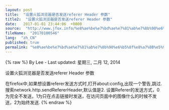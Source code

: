 ```yaml
---
layout: post
title:  "设置火狐浏览器是否发送referer Header 参数"
title2:  "设置火狐浏览器是否发送referer Header 参数"
date:   2017-01-01 23:44:06  +0800
source:  "http://www.jfox.info/%e8%ae%be%e7%bd%ae%e7%81%ab%e7%8b%90%e6%b5%8f%e8%a7%88%e5%99%a8%e6%98%af%e5%90%a6%e5%8f%91%e9%80%81referer-header-%e5%8f%82%e6%95%b0.html"
fileName:  "20170100546"
lang:  "zh_CN"
published: true
permalink: "%e8%ae%be%e7%bd%ae%e7%81%ab%e7%8b%90%e6%b5%8f%e8%a7%88%e5%99%a8%e6%98%af%e5%90%a6%e5%8f%91%e9%80%81referer-header-%e5%8f%82%e6%95%b0.html"
---
```

{% raw %}
By Lee - Last updated: 星期三, 二月 12, 2014

设置火狐浏览器是否发送referer Header 参数

在firefox中,如果想设置referer发送方式时,打开about:config,出现一个警告,跳过.搜索network.http.sendRefererHeader,默认值是2. 设置Referer的发送方式，0为完全不发送，1为只在点击链接时发送，在访问页面中的图像什么的时候不发送，2为始终发送.
{% endraw %}